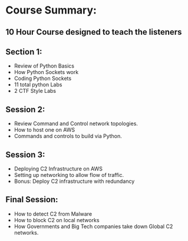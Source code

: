 # Course Summary:

## 10 Hour Course designed to teach the listeners
## Section  1:
- Review of Python Basics
- How Python Sockets work 
- Coding Python Sockets
- 11 total python Labs 
- 2 CTF Style Labs

## Session 2:
- Review Command and Control network topologies. 
- How to host one on AWS
- Commands and controls to build via Python. 

## Session 3:
- Deploying C2 Infrastructure on AWS
- Setting up networking to allow flow of traffic.
- Bonus: Deploy C2 infrastructure with redundancy 

## Final Session:
- How to detect C2 from Malware
- How to block C2 on local networks
- How Governments and Big Tech companies take down Global C2 networks.
